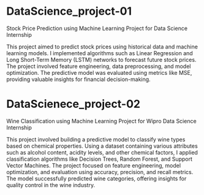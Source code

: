 # DataScience_project-01
Stock Price Prediction using Machine Learning
Project for Data Science Internship

This project aimed to predict stock prices using historical data and machine learning models. I implemented algorithms such as Linear Regression and Long Short-Term Memory (LSTM) networks to forecast future stock prices. The project involved feature engineering, data preprocessing, and model optimization. The predictive model was evaluated using metrics like MSE, providing valuable insights for financial decision-making.


# DataScienece_project-02

Wine Classification using Machine Learning
Project for Wipro Data Science Internship

This project involved building a predictive model to classify wine types based on chemical properties. Using a dataset containing various attributes such as alcohol content, acidity levels, and other chemical factors, I applied classification algorithms like Decision Trees, Random Forest, and Support Vector Machines. The project focused on feature engineering, model optimization, and evaluation using accuracy, precision, and recall metrics. The model successfully predicted wine categories, offering insights for quality control in the wine industry.
